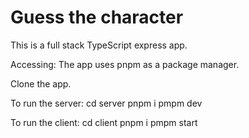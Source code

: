 # Guess the  character

This is a full stack TypeScript express app.

Accessing:
The app uses pnpm as a package manager.

Clone the app.

To run the server: cd server pnpm i pmpm dev

To run the client: cd client pnpm i pmpm start
